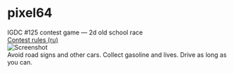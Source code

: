 # pixel64
IGDC #125 contest game — 2d old school race  
[Contest rules (ru)](http://igdc.ru/igdc_top.php?konkurs=125)  
![Screenshot](http://www.gamedev.ru/files/images/109873_1439551110_1.gif)  
Avoid road signs and other cars. Collect gasoline and lives. Drive as long as you can.

